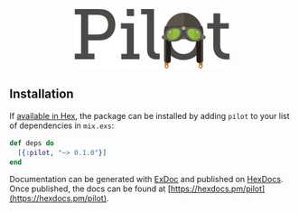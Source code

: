 <p align="center" >
<img src="https://github.com/metismachine/pilot/blob/master/pilot.png?raw=true" alt="Pilot" title="Pilot">
</p>

## Installation

If [available in Hex](https://hex.pm/docs/publish), the package can be installed
by adding `pilot` to your list of dependencies in `mix.exs`:

```elixir
def deps do
  [{:pilot, "~> 0.1.0"}]
end
```

Documentation can be generated with [ExDoc](https://github.com/elixir-lang/ex_doc)
and published on [HexDocs](https://hexdocs.pm). Once published, the docs can
be found at [https://hexdocs.pm/pilot](https://hexdocs.pm/pilot).

